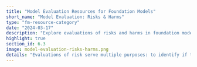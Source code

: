 ```yaml
---
title: "Model Evaluation Resources for Foundation Models"
short_name: "Model Evaluation: Risks & Harms"
type: "fm-resource-category"
date: "2024-03-17"
description: "Explore evaluations of risks and harms in foundation models. Understand the importance of assessing risks and harms, and discover methodologies and taxonomies for evaluating potential risks, mitigations, and decision-making in model development and deployment."
highlight: true
section_id: 6.3
image: model-evaluation-risks-harms.png
details: "Evaluations of risk serve multiple purposes: to identify if there are issues which need mitigation, to track the success of any such mitigations, to document for other users of the model what risks are still present, and to help make decisions related to model access and release."
---
```

